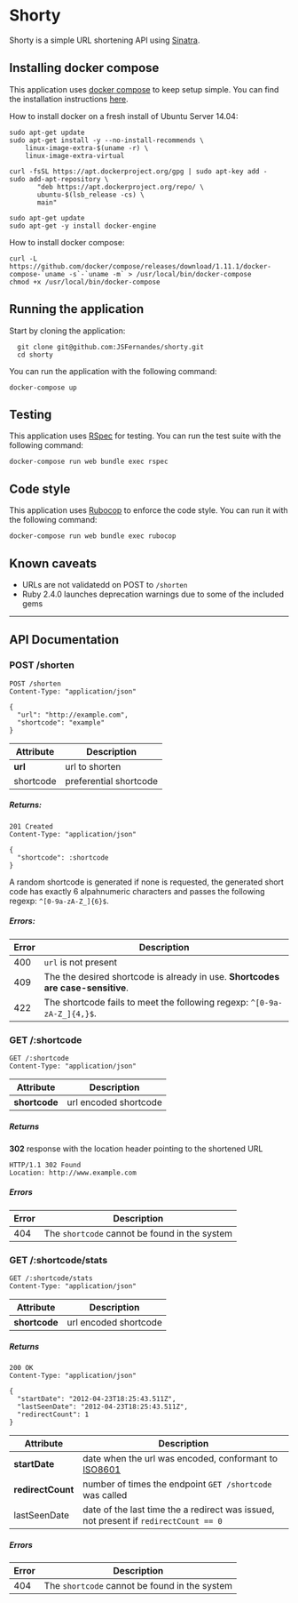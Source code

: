 Shorty
================

Shorty is a simple URL shortening API using [Sinatra](http://www.sinatrarb.com/).

## Installing docker compose

This application uses [docker compose](https://docs.docker.com/compose/) to keep setup simple.
You can find the installation instructions [here](https://docs.docker.com/compose/install/).

How to install docker on a fresh install of Ubuntu Server 14.04:

```
sudo apt-get update
sudo apt-get install -y --no-install-recommends \
    linux-image-extra-$(uname -r) \
    linux-image-extra-virtual

curl -fsSL https://apt.dockerproject.org/gpg | sudo apt-key add -
sudo add-apt-repository \
       "deb https://apt.dockerproject.org/repo/ \
       ubuntu-$(lsb_release -cs) \
       main"

sudo apt-get update
sudo apt-get -y install docker-engine
```

How to install docker compose:

```
curl -L https://github.com/docker/compose/releases/download/1.11.1/docker-compose-`uname -s`-`uname -m` > /usr/local/bin/docker-compose
chmod +x /usr/local/bin/docker-compose
```

## Running the application

Start by cloning the application:

```
  git clone git@github.com:JSFernandes/shorty.git
  cd shorty
```

You can run the application with the following command:

```
docker-compose up
```

## Testing

This application uses [RSpec](http://rspec.info/) for testing.
You can run the test suite with the following command:

```
docker-compose run web bundle exec rspec
```

## Code style

This application uses [Rubocop](https://github.com/bbatsov/rubocop) to enforce the code style.
You can run it with the following command:

```
docker-compose run web bundle exec rubocop
```

## Known caveats

* URLs are not validatedd on POST to `/shorten`
* Ruby 2.4.0 launches deprecation warnings due to some of the included gems

-------------------------------------------------------------------------

## API Documentation

### POST /shorten

```
POST /shorten
Content-Type: "application/json"

{
  "url": "http://example.com",
  "shortcode": "example"
}
```

Attribute | Description
--------- | -----------
**url**   | url to shorten
shortcode | preferential shortcode

##### Returns:

```
201 Created
Content-Type: "application/json"

{
  "shortcode": :shortcode
}
```

A random shortcode is generated if none is requested, the generated short code has exactly 6 alpahnumeric characters and passes the following regexp: ```^[0-9a-zA-Z_]{6}$```.

##### Errors:

Error | Description
----- | ------------
400   | ```url``` is not present
409   | The the desired shortcode is already in use. **Shortcodes are case-sensitive**.
422   | The shortcode fails to meet the following regexp: ```^[0-9a-zA-Z_]{4,}$```.


### GET /:shortcode

```
GET /:shortcode
Content-Type: "application/json"
```

Attribute      | Description
-------------- | -----------
**shortcode**  | url encoded shortcode

##### Returns

**302** response with the location header pointing to the shortened URL

```
HTTP/1.1 302 Found
Location: http://www.example.com
```

##### Errors

Error | Description
----- | ------------
404   | The ```shortcode``` cannot be found in the system

### GET /:shortcode/stats

```
GET /:shortcode/stats
Content-Type: "application/json"
```

Attribute      | Description
-------------- | -----------
**shortcode**  | url encoded shortcode

##### Returns

```
200 OK
Content-Type: "application/json"

{
  "startDate": "2012-04-23T18:25:43.511Z",
  "lastSeenDate": "2012-04-23T18:25:43.511Z",
  "redirectCount": 1
}
```

Attribute         | Description
--------------    | -----------
**startDate**     | date when the url was encoded, conformant to [ISO8601](http://en.wikipedia.org/wiki/ISO_8601)
**redirectCount** | number of times the endpoint ```GET /shortcode``` was called
lastSeenDate      | date of the last time the a redirect was issued, not present if ```redirectCount == 0```

##### Errors

Error | Description
----- | ------------
404   | The ```shortcode``` cannot be found in the system
